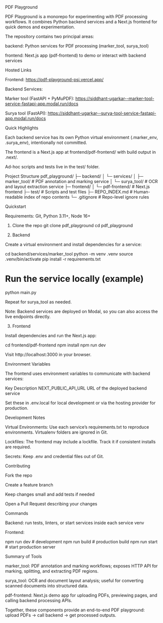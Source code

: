 PDF Playground

PDF Playground is a monorepo for experimenting with PDF processing workflows. It combines Python backend services and a Next.js frontend for quick demos and experimentation.

The repository contains two principal areas:

backend: Python services for PDF processing (marker_tool, surya_tool)

frontend: Next.js app (pdf-frontend) to demo or interact with backend services

Hosted Links

Frontend: https://pdf-playground-psi.vercel.app/

Backend Services:

Marker tool (FastAPI + PyMuPDF): https://siddhant-ugarkar--marker-tool-service-fastapi-app.modal.run/docs

Surya tool (FastAPI): https://siddhant-ugarkar--surya-tool-service-fastapi-app.modal.run/docs

Quick Highlights

Each backend service has its own Python virtual environment (.marker_env, .surya_env), intentionally not committed.

The frontend is a Next.js app at frontend/pdf-frontend/ with build output in .next/.

Ad-hoc scripts and tests live in the test/ folder.

Project Structure
pdf_playground/
├─ backend/
│  └─ services/
│     ├─ marker_tool/       # PDF annotation and marking service
│     └─ surya_tool/        # OCR and layout extraction service
├─ frontend/
│  └─ pdf-frontend/         # Next.js frontend
├─ test/                     # Scripts and test files
├─ REPO_INDEX.md             # Human-readable index of repo contents
└─ .gitignore                # Repo-level ignore rules

Quickstart

Requirements: Git, Python 3.11+, Node 16+

1. Clone the repo
git clone <repo-url> pdf_playground
cd pdf_playground

2. Backend

Create a virtual environment and install dependencies for a service:

cd backend/services/marker_tool
python -m venv .venv
source .venv/bin/activate
pip install -r requirements.txt
# Run the service locally (example)
python main.py


Repeat for surya_tool as needed.

Note: Backend services are deployed on Modal, so you can also access the live endpoints directly.

3. Frontend

Install dependencies and run the Next.js app:

cd frontend/pdf-frontend
npm install
npm run dev


Visit http://localhost:3000
 in your browser.

Environment Variables

The frontend uses environment variables to communicate with backend services:

Key	Description
NEXT_PUBLIC_API_URL	URL of the deployed backend service

Set these in .env.local for local development or via the hosting provider for production.

Development Notes

Virtual Environments: Use each service’s requirements.txt to reproduce environments. Virtualenv folders are ignored in Git.

Lockfiles: The frontend may include a lockfile. Track it if consistent installs are required.

Secrets: Keep .env and credential files out of Git.

Contributing

Fork the repo

Create a feature branch

Keep changes small and add tests if needed

Open a Pull Request describing your changes

Commands

Backend: run tests, linters, or start services inside each service venv

Frontend:

npm run dev     # development
npm run build   # production build
npm run start   # start production server

Summary of Tools

marker_tool: PDF annotation and marking workflows; exposes HTTP API for marking, splitting, and extracting PDF regions.

surya_tool: OCR and document layout analysis; useful for converting scanned documents into structured data.

pdf-frontend: Next.js demo app for uploading PDFs, previewing pages, and calling backend processing APIs.

Together, these components provide an end-to-end PDF playground: upload PDFs → call backend → get processed outputs.
